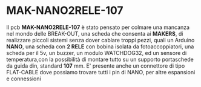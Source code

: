 
# MAK-NANO2RELE-107

Il pcb **MAK-NANO2RELE-107** è stato pensato per colmare una mancanza nel mondo delle BREAK-OUT, 
una scheda che consenta ai **MAKERS**, di realizzare piccoli sistemi senza dover cablare troppi pezzi, 
quali un Arduino **NANO**, una scheda con **2 RELE** con bobina isolata da fotoaccoppiatori, una scheda per il 5v, 
un buzzer, un modulo WATCHDOG32, ed un sensore di temperatura,con la possibilità di montare tutto su un supporto portaschede da guida din, standard **107** mm.
E' presente anche un connettore di tipo FLAT-CABLE dove possiamo trovare tutti i pin di NANO, per altre espansioni e connessioni
